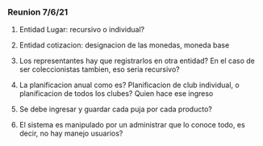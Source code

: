 ### Reunion 7/6/21

1. Entidad Lugar: recursivo o individual?

2. Entidad cotizacion: designacion de las monedas, moneda base

3. Los representantes hay que registrarlos en otra entidad? En el caso de ser coleccionistas tambien, eso seria recursivo?

4. La planificacion anual como es? Planificacion de club individual, o planificacion de todos los clubes? Quien hace ese ingreso

5. Se debe ingresar y guardar cada puja por cada producto?

6. El sistema es manipulado por un administrar que lo conoce todo, es decir, no hay manejo  usuarios?
